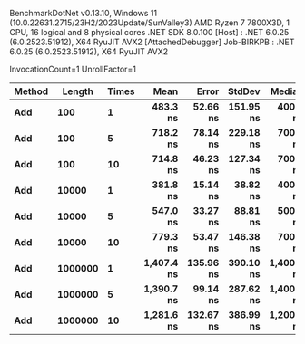 
BenchmarkDotNet v0.13.10, Windows 11 (10.0.22631.2715/23H2/2023Update/SunValley3)
AMD Ryzen 7 7800X3D, 1 CPU, 16 logical and 8 physical cores
.NET SDK 8.0.100
  [Host]     : .NET 6.0.25 (6.0.2523.51912), X64 RyuJIT AVX2 [AttachedDebugger]
  Job-BIRKPB : .NET 6.0.25 (6.0.2523.51912), X64 RyuJIT AVX2

InvocationCount=1  UnrollFactor=1  

 Method | Length  | Times | Mean       | Error     | StdDev    | Median     | Allocated |
------- |-------- |------ |-----------:|----------:|----------:|-----------:|----------:|
 **Add**    | **100**     | **1**     |   **483.3 ns** |  **52.66 ns** | **151.95 ns** |   **400.0 ns** |     **584 B** |
 **Add**    | **100**     | **5**     |   **718.2 ns** |  **78.14 ns** | **229.18 ns** |   **700.0 ns** |     **744 B** |
 **Add**    | **100**     | **10**    |   **714.8 ns** |  **46.23 ns** | **127.34 ns** |   **700.0 ns** |     **944 B** |
 **Add**    | **10000**   | **1**     |   **381.8 ns** |  **15.14 ns** |  **38.82 ns** |   **400.0 ns** |     **584 B** |
 **Add**    | **10000**   | **5**     |   **547.0 ns** |  **33.27 ns** |  **88.81 ns** |   **500.0 ns** |     **744 B** |
 **Add**    | **10000**   | **10**    |   **779.3 ns** |  **53.47 ns** | **146.38 ns** |   **700.0 ns** |     **944 B** |
 **Add**    | **1000000** | **1**     | **1,407.4 ns** | **135.96 ns** | **390.10 ns** | **1,400.0 ns** |     **536 B** |
 **Add**    | **1000000** | **5**     | **1,390.7 ns** |  **99.14 ns** | **287.62 ns** | **1,400.0 ns** |     **696 B** |
 **Add**    | **1000000** | **10**    | **1,281.6 ns** | **132.67 ns** | **386.99 ns** | **1,200.0 ns** |     **896 B** |
